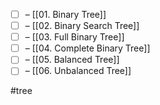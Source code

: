 - [ ] – [[01. Binary Tree]]
- [ ] – [[02. Binary Search Tree]]
- [ ] – [[03. Full Binary Tree]]
- [ ] – [[04. Complete Binary Tree]]
- [ ] – [[05. Balanced Tree]]
- [ ] – [[06. Unbalanced Tree]]

#tree